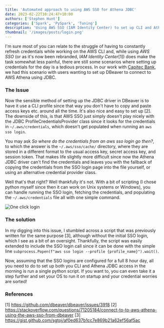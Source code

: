 ```yaml
---
title: 'Automated approach to using AWS SSO for Athena JDBC'
date: 2023-02-22T10:24:47+10:00
authors: ['Stephen Hunt']
categories: ['Spark', 'PySpark', 'Tuning']
description: 'Using AWS SSO (IAM Identity Center) to set up CLI and Athena JDBC access for the day'
thumbnail: '/images/posts/login.png'
---
```


I'm sure most of you can relate to the struggle of having to constantly refresh credentials while working on the AWS CLI and, while using _AWS SSO_ (or as it's now been rebranded, _IAM Identity Center_[1]) does make the task somewhat less painful, there are still some scenarios where setting up credentials for the day is a tedious process. In our work with [Capitec Bank](https://www.linkedin.com/company/capitec-bank/), we had this scenario with users wanting to set up DBeaver to connect to AWS Athena using JDBC.

### The Issue

Now the sensible method of setting up the JDBC driver in DBeaver is to have it use a CLI profile since that way you don't have to copy and paste access keys etc. around all the time. It's also nice and easy to set up [2].
The downside of this, is that AWS SSO just simply doesn't play nicely with the JDBC ProfileCredentialsProvider class since it looks for the credentials in `~/.aws/credentials`, which doesn't get populated when running an `aws sso login`.

You may ask _So where do the credentials from an aws sso login go then?_, to which the answer is the `~/.aws/sso/cache/` directory, where they are stored in a different format to the usual access key, secret access key, and session token. That makes life slightly more difficult since now the Athena JDBC driver can't find the credentials and leaves you with the fallback of copying the credentials from the SSO login page into the file yourself, or using an alternative credential provider class.

Well that's that right? Well thankfully it's not. With a bit of scripting (I chose python myself since then it can work on Unix systems or Windows), you can handle running the SSO login, fetching the credentials, and populating the `~/.aws/credentials` file all with one simple command.

![One click login](/images/posts/one-click-login.webp)

### The solution

In my digging into this issue, I stumbled across a script that was previously written for the same purpose [3], although without the initial SSO login, which I see as a bit of an oversight. Thankfully, the script was easily extended to include the SSO login call since it can be done with the simple line `subprocess.Popen(f"aws sso login --profile {profile_name}").wait()`.

Now, assuming that the SSO logins are configured for a full 8 hour day, all you need to do to set up both you CLI and Athena JDBC access in the morning is run a single python script. If you want to, you can even take it a step further and set your OS to run it on startup and your credential worries are sorted!

### References

[1] https://github.com/dbeaver/dbeaver/issues/3918
[2] https://stackoverflow.com/questions/71205184/connect-to-to-aws-athena-using-the-aws-sso-from-dbeaver
[3] https://gist.github.com/sgtoj/af0ed637b1cc7e869b21a62ef56af5ac
